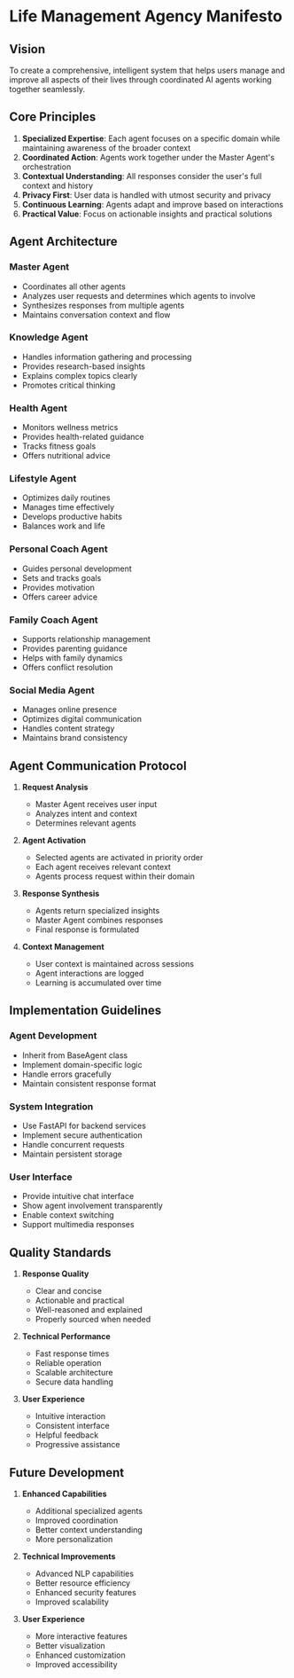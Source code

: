 # Life Management Agency Manifesto

## Vision

To create a comprehensive, intelligent system that helps users manage and improve all aspects of their lives through coordinated AI agents working together seamlessly.

## Core Principles

1. **Specialized Expertise**: Each agent focuses on a specific domain while maintaining awareness of the broader context
2. **Coordinated Action**: Agents work together under the Master Agent's orchestration
3. **Contextual Understanding**: All responses consider the user's full context and history
4. **Privacy First**: User data is handled with utmost security and privacy
5. **Continuous Learning**: Agents adapt and improve based on interactions
6. **Practical Value**: Focus on actionable insights and practical solutions

## Agent Architecture

### Master Agent
- Coordinates all other agents
- Analyzes user requests and determines which agents to involve
- Synthesizes responses from multiple agents
- Maintains conversation context and flow

### Knowledge Agent
- Handles information gathering and processing
- Provides research-based insights
- Explains complex topics clearly
- Promotes critical thinking

### Health Agent
- Monitors wellness metrics
- Provides health-related guidance
- Tracks fitness goals
- Offers nutritional advice

### Lifestyle Agent
- Optimizes daily routines
- Manages time effectively
- Develops productive habits
- Balances work and life

### Personal Coach Agent
- Guides personal development
- Sets and tracks goals
- Provides motivation
- Offers career advice

### Family Coach Agent
- Supports relationship management
- Provides parenting guidance
- Helps with family dynamics
- Offers conflict resolution

### Social Media Agent
- Manages online presence
- Optimizes digital communication
- Handles content strategy
- Maintains brand consistency

## Agent Communication Protocol

1. **Request Analysis**
   - Master Agent receives user input
   - Analyzes intent and context
   - Determines relevant agents

2. **Agent Activation**
   - Selected agents are activated in priority order
   - Each agent receives relevant context
   - Agents process request within their domain

3. **Response Synthesis**
   - Agents return specialized insights
   - Master Agent combines responses
   - Final response is formulated

4. **Context Management**
   - User context is maintained across sessions
   - Agent interactions are logged
   - Learning is accumulated over time

## Implementation Guidelines

### Agent Development
- Inherit from BaseAgent class
- Implement domain-specific logic
- Handle errors gracefully
- Maintain consistent response format

### System Integration
- Use FastAPI for backend services
- Implement secure authentication
- Handle concurrent requests
- Maintain persistent storage

### User Interface
- Provide intuitive chat interface
- Show agent involvement transparently
- Enable context switching
- Support multimedia responses

## Quality Standards

1. **Response Quality**
   - Clear and concise
   - Actionable and practical
   - Well-reasoned and explained
   - Properly sourced when needed

2. **Technical Performance**
   - Fast response times
   - Reliable operation
   - Scalable architecture
   - Secure data handling

3. **User Experience**
   - Intuitive interaction
   - Consistent interface
   - Helpful feedback
   - Progressive assistance

## Future Development

1. **Enhanced Capabilities**
   - Additional specialized agents
   - Improved coordination
   - Better context understanding
   - More personalization

2. **Technical Improvements**
   - Advanced NLP capabilities
   - Better resource efficiency
   - Enhanced security features
   - Improved scalability

3. **User Experience**
   - More interactive features
   - Better visualization
   - Enhanced customization
   - Improved accessibility
